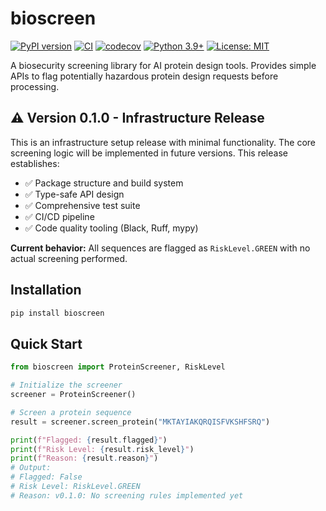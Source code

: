 # bioscreen

[![PyPI version](https://badge.fury.io/py/bioscreen.svg)](https://badge.fury.io/py/bioscreen)
[![CI](https://github.com/yourusername/bioscreen/actions/workflows/ci.yml/badge.svg)](https://github.com/yourusername/bioscreen/actions/workflows/ci.yml)
[![codecov](https://codecov.io/gh/yourusername/bioscreen/branch/main/graph/badge.svg)](https://codecov.io/gh/yourusername/bioscreen)
[![Python 3.9+](https://img.shields.io/badge/python-3.9+-blue.svg)](https://www.python.org/downloads/)
[![License: MIT](https://img.shields.io/badge/License-MIT-yellow.svg)](https://opensource.org/licenses/MIT)

A biosecurity screening library for AI protein design tools. Provides simple APIs to flag potentially hazardous protein design requests before processing.

## ⚠️ Version 0.1.0 - Infrastructure Release

This is an infrastructure setup release with minimal functionality. The core screening logic will be implemented in future versions. This release establishes:

- ✅ Package structure and build system
- ✅ Type-safe API design
- ✅ Comprehensive test suite
- ✅ CI/CD pipeline
- ✅ Code quality tooling (Black, Ruff, mypy)

**Current behavior:** All sequences are flagged as `RiskLevel.GREEN` with no actual screening performed.

## Installation

```bash
pip install bioscreen
```

## Quick Start

```python
from bioscreen import ProteinScreener, RiskLevel

# Initialize the screener
screener = ProteinScreener()

# Screen a protein sequence
result = screener.screen_protein("MKTAYIAKQRQISFVKSHFSRQ")

print(f"Flagged: {result.flagged}")
print(f"Risk Level: {result.risk_level}")
print(f"Reason: {result.reason}")
# Output:
# Flagged: False
# Risk Level: RiskLevel.GREEN
# Reason: v0.1.0: No screening rules implemented yet
```